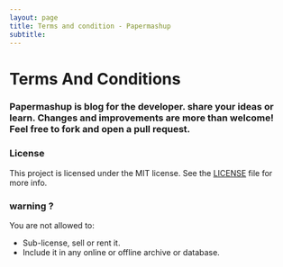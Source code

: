 ```yaml
---
layout: page
title: Terms and condition - Papermashup
subtitle: 
---
```


# Terms And Conditions

### Papermashup is blog for the developer. share your ideas or learn. Changes and improvements are more than welcome! Feel free to fork and open a pull request.

### License

This project is licensed under the MIT license. See the [LICENSE](LICENSE) file for more info.

### warning ?

You are not allowed to:

- Sub-license, sell or rent it.
- Include it in any online or offline archive or database.